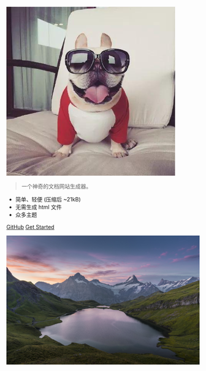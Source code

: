 <!--
 * @Author: Shaw
 * @Date: 2021-06-15 15:13:29
 * @Description: 封面
 * @LastEditors: Shaw
 * @LastEditTime: 2021-06-15 15:50:10
-->

![logo](_media/logo.jpg)

> 一个神奇的文档网站生成器。

- 简单、轻便 (压缩后 ~21kB)
- 无需生成 html 文件
- 众多主题

[GitHub](https://github.com/Dickens-Shaw/Documents)
[Get Started](/index)

![](_media/bg.jpeg)
